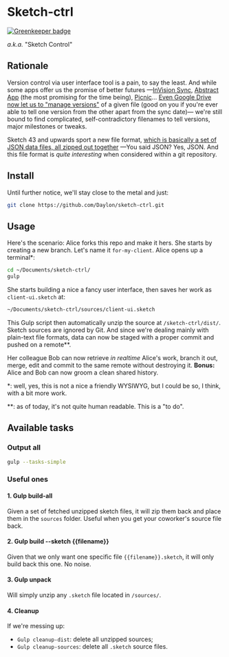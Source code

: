 # Sketch-ctrl

[![Greenkeeper badge](https://badges.greenkeeper.io/Daylon/sketch-ctrl.svg)](https://greenkeeper.io/)

_a.k.a._ "Sketch Control"

## Rationale

Version control via user interface tool is a pain, to say the least. And while some apps offer us the promise of better futures —[InVision Sync](https://www.invisionapp.com/), [Abstract App](https://abstractapp.com) (the most promising for the time being), [Picnic](http://picnic.design/)… [Even Google Drive now let us to "manage versions"](https://support.google.com/drive/answer/2409045) of a given file (good on you if you're ever able to tell one version from the other apart from the sync date)— we're still bound to find complicated, self-contradictory filenames to tell versions, major milestones or tweaks.

Sketch 43 and upwards sport a new file format, [which is basically a set of JSON data files, all zipped out together](http://sketchplugins.com/d/87-new-file-format-in-sketch-43) —You said JSON? Yes, JSON. And this file format is _quite interesting_ when considered within a git repository.

## Install

Until further notice, we'll stay close to the metal and just:

```sh
git clone https://github.com/Daylon/sketch-ctrl.git
```

## Usage

Here's the scenario: Alice forks this repo and make it hers. She starts by creating a new branch. Let's name it `for-my-client`. Alice opens up a terminal*:

```sh
cd ~/Documents/sketch-ctrl/
gulp
```

She starts building a nice a fancy user interface, then saves her work as `client-ui.sketch` at:

```sh
~/Documents/sketch-ctrl/sources/client-ui.sketch
```

This Gulp script then automatically unzip the source at `/sketch-ctrl/dist/`. Sketch sources are ignored by Git. And since we're dealing mainly with plain-text file formats, data can now be staged with a proper commit and pushed on a remote**.

Her colleague Bob can now retrieve _in realtime_ Alice's work, branch it out, merge, edit and commit to the same remote without destroying it. **Bonus:** Alice and Bob can now groom a clean shared history.

*: well, yes, this is not a nice a friendly WYSIWYG, but I could be so, I think, with a bit more work.

**: as of today, it's not quite human readable. This is a "to do".



## Available tasks

### Output all

```sh
gulp --tasks-simple
```

### Useful ones

#### 1. Gulp build-all

Given a set of fetched unzipped sketch files, it will zip them back and place them in the `sources` folder. Useful when you get your coworker's source file back.

#### 2. Gulp build --sketch {{filename}}

Given that we only want one specific file `{{filename}}.sketch`, it will only build back this one. No noise.

#### 3. Gulp unpack

Will simply unzip any `.sketch` file located in `/sources/`.

#### 4. Cleanup

If we're messing up:

- `Gulp cleanup-dist`: delete all unzipped sources;
- `Gulp cleanup-sources`: delete all `.sketch` source files.